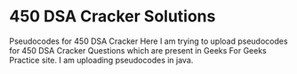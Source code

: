 # 450 DSA Cracker Solutions
Pseudocodes for 450 DSA Cracker 
Here I am trying to upload pseudocodes for 450 DSA Cracker Questions which are present in Geeks For Geeks  Practice site.
I am uploading pseudocodes in java.
